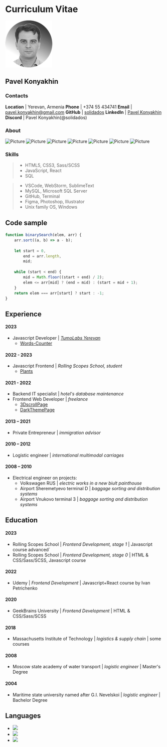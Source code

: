 # Curriculum Vitae

![Picture](src/img/avatar1.png)

## Pavel Konyakhin

### Contacts

**Location**  | Yerevan, Armenia
**Phone**     | +374 55 434741
**Email**     | pavel.konyakhin@gmail.com
**GitHub**    | [solidados](https://github.com/solidados)
**LinkedIn**  | [Pavel Konyakhin](https://www.linkedin.com/in/solidados/)
**Discord**   | Pavel Konyakhin(@solidados)

### About

![Picture](https://img.shields.io/badge/-Hardworker-inactive?style=for-the-badge)
![Picture](https://img.shields.io/badge/-Responsible-inactive?style=for-the-badge)
![Picture](https://img.shields.io/badge/-Entrained-inactive?style=for-the-badge)
![Picture](https://img.shields.io/badge/-Miscellaneous-inactive?style=for-the-badge)
![Picture](https://img.shields.io/badge/Capable_Of_Learning-inactive?style=for-the-badge)
![Picture](https://img.shields.io/badge/Outside_the_box_thinking-inactive?style=for-the-badge)
![Picture](https://img.shields.io/badge/Creative-inactive?style=for-the-badge)

### Skills

> - HTML5, CSS3, Sass/SCSS
> - JavaScript, React
> - SQL

> - VSCode, WebStorm, SublimeText
> - MySQL, Microsoft SQL Server
> - GitHub, Terminal
> - Figma, Photoshop, Illustrator
> - Unix family OS, Windows

## Code sample

```javascript
function binarySearch(elem, arr) {
	arr.sort((a, b) => a - b);

	let start = 0,
		end = arr.length,
		mid;

	while (start < end) {
		mid = Math.floor((start + end) / 2);
		elem <= arr[mid] ? (end = mid) : (start = mid + 1);
	}
	return elem === arr[start] ? start : -1;
}
```

## Experience

#### 2023

- Javascript Developer | _[TumoLabs Yerevan](https://tumolabs.am/en/)_
  - [Words-Counter](https://solidados.github.io/tumo-labs-pavel-konyakhin/word-counter-pavel-konyakhin/)

#### 2022 - 2023

- Javascript Frontend | _Rolling Scopes School, student_
  - [Plants](https://rolling-scopes-school.github.io/solidados-JSFEPRESCHOOL2022Q4/plants/)

#### 2021 - 2022

- Backend IT specialist | _hotel's database maintenance_
- Frontend Web Developer | _freelance_
  - [3DscrollPage](https://solidados.github.io/3dScrollPage/)
  - [DarkThemePage](https://solidados.github.io/darkThemeTmp/)

#### 2013 – 2021

- Private Entrepreneur | _immigration advisor_

#### 2010 – 2012

- Logistic engineer | _international multimodal carriages_

#### 2008 – 2010

- Electrical engineer on projects:
  - Volkswagen RUS | _electric works in a new biult painthouse_
  - Airport Sheremetyevo terminal D | _baggage sorting and distribution systems_
  - Airport Vnukovo terminal 3 | _baggage sorting and distribution systems_

## Education

#### 2023

- Rolling Scopes School | _Frontend Development, stage 1_ | Javascript course advanced`
- Rolling Scopes School | _Frontend Development, stage 0_ | HTML & CSS/Sass/SCSS, Javascript course

#### 2022

- Udemy | _Frontend Development_ | Javascript+React course by Ivan Petrichenko

#### 2020

- GeekBrains University | _Frontend Development_ | HTML & CSS/Sass/SCSS

#### 2018

- Massachusetts Institute of Technology | _logistics & supply chain_ | some courses

#### 2008

- Moscow state academy of water transport | _logistic engineer_ | Master's Degree

#### 2004

- Maritime state university named after G.I. Nevelskoi | _logistic engineer_ | Bachelor Degree

## Languages

- ![](https://img.shields.io/badge/Russian-Native_speaker-blue?style=for-the-badge)
- ![](https://img.shields.io/badge/English-Advanced-blue?style=for-the-badge)
- ![](https://img.shields.io/badge/Spanish-A1_level-blue?style=for-the-badge)
